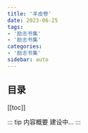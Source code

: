 ```yaml
---
title: '羊皮卷'
date: 2023-06-25
tags:
- '励志书集'
- '励志书集'
categories:
- '励志书集'
sidebar: auto
---
```

## 目录
[[toc]]

::: tip 内容概要
建设中...
:::
<!-- more -->